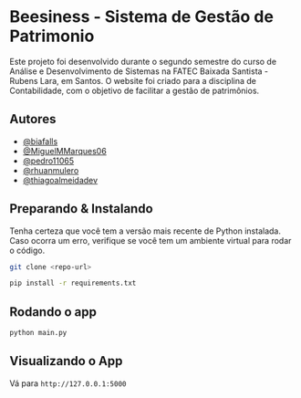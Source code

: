 # Beesiness - Sistema de Gestão de Patrimonio

Este projeto foi desenvolvido durante o segundo semestre do curso de Análise e Desenvolvimento de Sistemas na FATEC Baixada Santista - Rubens Lara, em Santos. O website foi criado para a disciplina de Contabilidade, com o objetivo de facilitar a gestão de patrimônios.

## Autores

- [@biafalls](https://www.github.com/biafalls)
- [@MiguelMMarques06](https://www.github.com/MiguelMMarques06)
- [@pedro11065](https://github.com/pedro11065)
- [@rhuanmulero](https://github.com/rhuanmulero)
- [@thiagoalmeidadev](https://www.github.com/thiagoalmeidadev)


## Preparando & Instalando

Tenha certeza que você tem a versão mais recente de Python instalada.
Caso ocorra um erro, verifique se você tem um ambiente virtual para rodar o código.

```bash
git clone <repo-url>
```

```bash
pip install -r requirements.txt
```

## Rodando o app

```bash
python main.py
```

## Visualizando o App

Vá para `http://127.0.0.1:5000`
